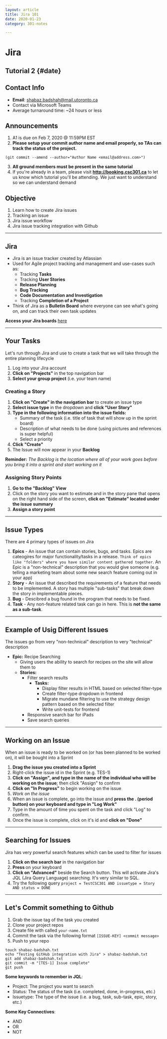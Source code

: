 ```yaml
---
layout: article
title: Jira 101
date: 2020-01-23
category: 301-notes

---
```

# Jira

Tutorial 2 {#date}
---

## Contact Info

* **Email**: shabaz.badshah@mail.utoronto.ca
* Contact via Microsoft Teams
* Average turnaround time: \~24 hours or less

## Announcements

1. A1 is due on Feb 7, 2020 @ 11:59PM EST
2. **Please setup your commit author name and email properly, so TAs can track the status of the project.** 

```shell
(git commit --amend --author="Author Name <email@address.com>")
```

3. **All ground members must be present in the same tutorial**
4. If you're already in a team, please visit **http://booking.csc301.ca** to let us know which tutorial you'll be attending. We just want to understand so we can understand demand

## Objective

1. Learn how to create Jira issues
2. Tracking an issue
3. Jira issue workflow
4. Jira issue tracking integration with Github

---

## Jira

* Jira is an issue tracker created by Atlassian
* Used for Agile project tracking and management and use-cases such as:
  * Tracking **Tasks**
  * Tracking **User Stories**
  * **Release Planning**
  * **Bug Tracking**
  * **Code Documentation and Investigation**
  * Tracking **Completion of a Project**
* Think of Jira as a **Bulletin Board** where everyone can see what's going on, and can track their own task updates

__Access your Jira boards__ [here](http://mcsapps.utm.utoronto.ca/jira)

---

## Your Tasks

Let's run through Jira and use to create a task that we will take through the entire planning lifecycle

1. Log into your Jira account
2. **Click on "Projects"** in the top navigation bar
3. **Select your group project** (i.e. your team name)

### Creating a Story

1. **Click on "Create" in the navigation bar** to create an issue type
2. **Select issue type** in the dropdown and **click "User Story"**
3. **Type in the following information into the issue fields:**
   * Summary of the task (i.e. title of task that will show up in the sprint board)
   * Description of what needs to be done (using pictures and references is super helpful)
   * Select a priority
4. **Click "Create"**
5. The Issue will now appear in your **Backlog**

**Reminder:** _The Backlog is the location where all of your work goes before you bring it into a sprint and start working on it_

### Assigning Story Points

1. **Go to the "Backlog" View**
2. Click on the story you want to estimate and in the story pane that opens on the right hand side of the screen, **click on "Estimate" located under the issue summary**
3. **Assign a story point**

---

## Issue Types

There are 4 primary types of issues on Jira

1. __Epics__ - An issue that can contain stories, bugs, and tasks. Epics are cateogires for major functionality/tasks in a release. ```Think of epics like "folders" where you have similar content gathered together```. An Epic is a "non-technical" description that you would give someone (e.g. telling a marketing team about some new search feature coming out in your app)
2. __Story__ - An issue that described the requirements of a feature that needs to be implemented. A story has multiple "sub-tasks" that break down the story in implementable pieces.
3. __Bug__ - Descibred a bug found in the program that needs to be fixed.
4. __Task__ - Any non-feature related task can go in here. This is __not the same as a sub-task__.

---

## Example of Usig Different Issues

The issues go from very "non-technical" description to very "technical" description

- __Epic:__ Recipe Searching
  - Giving users the ability to search for recipes on the site will allow them to 
  - __Stories:__
    - Filter search results
      - __Tasks:__
        - Display filter results in HTML based on selected filter-type
        - Create filter-type dropdown in frontend
        - Migrate mundane filtering to use the strategy design pattern based on the selected filter
        - Write unit-tests for frontend
    - Responsive search bar for iPads
    - Save search queries

---

## Working on an Issue

When an issue is ready to be worked on (or has been planned to be worked on), it will be bought into a Sprint

1. **Drag the issue you created into a Sprint**
2. Right-click the issue id in the Sprint (e.g. TES-1)
3. **Click on "Assign", and type in the name of the individual who will be working on the issue**; then click "Assign" to confirm
4. **Click on "In Progress"** to begin working on the issue
5. _Work on the issue_
6. When an issue is complete, go into the issue and **press the . (period button) on your keyboard and type in "Log Work"**
7. Type in the amount of time you spent on the task and click "Log" to confirm.
8. Once the issue is complete, click on it's id and **click on "Done"**

---

## Searching for Issues

Jira has very powerful search features which can be used to filter for issues

1. **Click on the search bar** in the navigation bar
2. **Press <Enter>** on your keyboard
3. **Click on "Advanced"** beside the Search button. This will activate Jira's JQL (Jira Query Language) searching. It's very similar to SQL.
4. Try the following query `project = TestCSC301 AND issuetype = Story AND status = DONE`

---

## Let's Commit something to Github

1. Grab the issue tag of the task you created
2. Clone your project repos
3. Create file with called `your-name.txt`
4. Commit the task via the following format `[ISSUE-KEY] <commit message>`
5. Push to your repo

```shell
touch shabaz-badshah.txt
echo "Testing GitHub integration with Jira" > shabaz-badshah.txt
git add shabaz-badshah.txt
git commit -m "[TES-1] Issue complete"
git push
```

**Some keywords to remember in JQL**:

* Project: The project you want to search
* Status: The status of the task  (i.e. completed, done, in-progress, etc.)
* Issuetype: The type of the issue (i.e. a bug, task, sub-task, epic, story, etc.)

**Some Key Connectives**:

* AND
* OR
* NOT